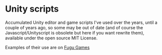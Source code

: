 # Unity scripts

Accumulated Unity editor and game scripts I've used over the years, until a couple of years ago, so some may be out of date (and of course the Javascript/Unityscript is obsolete but here if you want rewrite them), available under the open source MIT License.

Examples of their use are on [Fugu Games](http://fugugames.com/)

